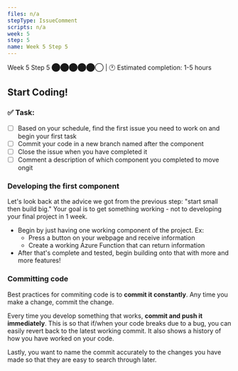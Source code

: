 ```yaml
---
files: n/a
stepType: IssueComment
scripts: n/a
week: 5
step: 5
name: Week 5 Step 5
---
```

Week 5 Step 5 ⬤⬤⬤⬤⬤◯ | 🕐 Estimated completion: 1-5 hours

## Start Coding!

### ✅  Task:

- [ ] Based on your schedule, find the first issue you need to work on and begin your first task
- [ ] Commit your code in a new branch named after the component
- [ ] Close the issue when you have completed it
- [ ] Comment a description of which component you completed to move ongit 

### Developing the first component

Let's look back at the advice we got from the previous step: "start small then build big." Your goal is to get something working - not to developing your final project in 1 week.
* Begin by just having one working component of the project. Ex:
  * Press a button on your webpage and receive information
  * Create a working Azure Function that can return information
* After that's complete and tested, begin building onto that with more and more features!

### Committing code

Best practices for commiting code is to **commit it constantly**. Any time you make a change, commit the change.

Every time you develop something that works, **commit and push it immediately**. This is so that if/when your code breaks due to a bug, you can easily revert back to the latest working commit. It also shows a history of how you have worked on your code.

Lastly, you want to name the commit accurately to the changes you have made so that they are easy to search through later.